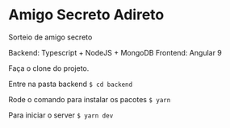 # Amigo Secreto Adireto
Sorteio de amigo secreto

Backend: Typescript + NodeJS + MongoDB
Frontend: Angular 9

Faça o clone do projeto.

Entre na pasta backend
`$ cd backend`

Rode o comando para instalar os pacotes
`$ yarn`

Para iniciar o server
`$ yarn dev`
